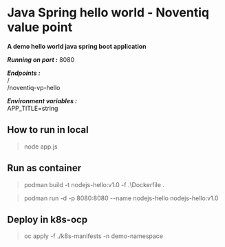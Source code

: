# Java Spring hello world - Noventiq value point

__A demo hello world java spring boot application__

___Running on port :___ 8080

___Endpoints :___   
    /   
    /noventiq-vp-hello

___Environment variables :___   
APP_TITLE=string


## How to run in local

> node app.js

## Run as container

> podman build -t nodejs-hello:v1.0 -f .\Dockerfile .

> podman run -d -p 8080:8080 --name nodejs-hello nodejs-hello:v1.0

## Deploy in k8s-ocp

> oc apply -f ./k8s-manifests -n demo-namespace